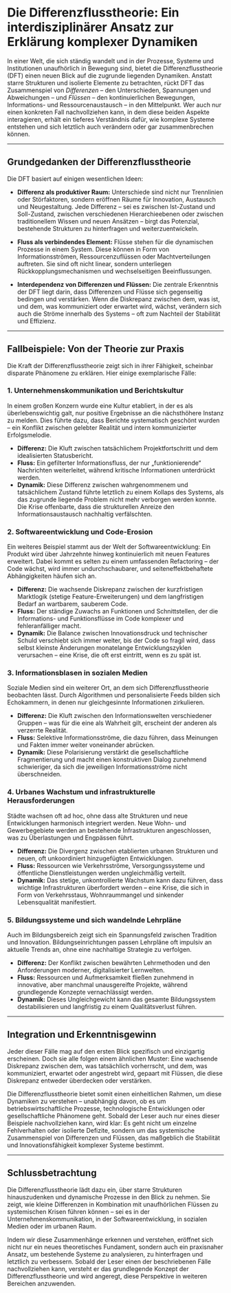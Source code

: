# Die Differenzflusstheorie: Ein interdisziplinärer Ansatz zur Erklärung komplexer Dynamiken

In einer Welt, die sich ständig wandelt und in der Prozesse, Systeme und Institutionen unaufhörlich in Bewegung sind, bietet die Differenzflusstheorie (DFT) einen neuen Blick auf die zugrunde liegenden Dynamiken. Anstatt starre Strukturen und isolierte Elemente zu betrachten, rückt DFT das Zusammenspiel von *Differenzen* – den Unterschieden, Spannungen und Abweichungen – und *Flüssen* – den kontinuierlichen Bewegungen, Informations- und Ressourcenaustausch – in den Mittelpunkt. Wer auch nur einen konkreten Fall nachvollziehen kann, in dem diese beiden Aspekte interagieren, erhält ein tieferes Verständnis dafür, wie komplexe Systeme entstehen und sich letztlich auch verändern oder gar zusammenbrechen können.

---

## Grundgedanken der Differenzflusstheorie

Die DFT basiert auf einigen wesentlichen Ideen:

- **Differenz als produktiver Raum:** Unterschiede sind nicht nur Trennlinien oder Störfaktoren, sondern eröffnen Räume für Innovation, Austausch und Neugestaltung. Jede Differenz – sei es zwischen Ist-Zustand und Soll-Zustand, zwischen verschiedenen Hierarchieebenen oder zwischen traditionellem Wissen und neuen Ansätzen – birgt das Potenzial, bestehende Strukturen zu hinterfragen und weiterzuentwickeln.

- **Fluss als verbindendes Element:** Flüsse stehen für die dynamischen Prozesse in einem System. Diese können in Form von Informationsströmen, Ressourcenzuflüssen oder Machtverteilungen auftreten. Sie sind oft nicht linear, sondern unterliegen Rückkopplungsmechanismen und wechselseitigen Beeinflussungen.

- **Interdependenz von Differenzen und Flüssen:** Die zentrale Erkenntnis der DFT liegt darin, dass Differenzen und Flüsse sich gegenseitig bedingen und verstärken. Wenn die Diskrepanz zwischen dem, was ist, und dem, was kommuniziert oder erwartet wird, wächst, verändern sich auch die Ströme innerhalb des Systems – oft zum Nachteil der Stabilität und Effizienz.

---

## Fallbeispiele: Von der Theorie zur Praxis

Die Kraft der Differenzflusstheorie zeigt sich in ihrer Fähigkeit, scheinbar disparate Phänomene zu erklären. Hier einige exemplarische Fälle:

### 1. Unternehmenskommunikation und Berichtskultur

In einem großen Konzern wurde eine Kultur etabliert, in der es als überlebenswichtig galt, nur positive Ergebnisse an die nächsthöhere Instanz zu melden. Dies führte dazu, dass Berichte systematisch geschönt wurden – ein Konflikt zwischen gelebter Realität und intern kommunizierter Erfolgsmelodie. 

- **Differenz:** Die Kluft zwischen tatsächlichem Projektfortschritt und dem idealisierten Statusbericht.
- **Fluss:** Ein gefilterter Informationsfluss, der nur „funktionierende“ Nachrichten weiterleitet, während kritische Informationen unterdrückt werden.
- **Dynamik:** Diese Differenz zwischen wahrgenommenem und tatsächlichem Zustand führte letztlich zu einem Kollaps des Systems, als das zugrunde liegende Problem nicht mehr verborgen werden konnte. Die Krise offenbarte, dass die strukturellen Anreize den Informationsaustausch nachhaltig verfälschten.

### 2. Softwareentwicklung und Code-Erosion

Ein weiteres Beispiel stammt aus der Welt der Softwareentwicklung: Ein Produkt wird über Jahrzehnte hinweg kontinuierlich mit neuen Features erweitert. Dabei kommt es selten zu einem umfassenden Refactoring – der Code wächst, wird immer undurchschaubarer, und seiteneffektbehaftete Abhängigkeiten häufen sich an.

- **Differenz:** Die wachsende Diskrepanz zwischen der kurzfristigen Marktlogik (stetige Feature-Erweiterungen) und dem langfristigen Bedarf an wartbarem, sauberem Code.
- **Fluss:** Der ständige Zuwachs an Funktionen und Schnittstellen, der die Informations- und Funktionsflüsse im Code komplexer und fehleranfälliger macht.
- **Dynamik:** Die Balance zwischen Innovationsdruck und technischer Schuld verschiebt sich immer weiter, bis der Code so fragil wird, dass selbst kleinste Änderungen monatelange Entwicklungszyklen verursachen – eine Krise, die oft erst eintritt, wenn es zu spät ist.

### 3. Informationsblasen in sozialen Medien

Soziale Medien sind ein weiterer Ort, an dem sich Differenzflusstheorie beobachten lässt. Durch Algorithmen und personalisierte Feeds bilden sich Echokammern, in denen nur gleichgesinnte Informationen zirkulieren.

- **Differenz:** Die Kluft zwischen den Informationswelten verschiedener Gruppen – was für die eine als Wahrheit gilt, erscheint der anderen als verzerrte Realität.
- **Fluss:** Selektive Informationsströme, die dazu führen, dass Meinungen und Fakten immer weiter voneinander abrücken.
- **Dynamik:** Diese Polarisierung verstärkt die gesellschaftliche Fragmentierung und macht einen konstruktiven Dialog zunehmend schwieriger, da sich die jeweiligen Informationsströme nicht überschneiden.

### 4. Urbanes Wachstum und infrastrukturelle Herausforderungen

Städte wachsen oft ad hoc, ohne dass alte Strukturen und neue Entwicklungen harmonisch integriert werden. Neue Wohn- und Gewerbegebiete werden an bestehende Infrastrukturen angeschlossen, was zu Überlastungen und Engpässen führt.

- **Differenz:** Die Divergenz zwischen etablierten urbanen Strukturen und neuen, oft unkoordiniert hinzugefügten Entwicklungen.
- **Fluss:** Ressourcen wie Verkehrsströme, Versorgungssysteme und öffentliche Dienstleistungen werden ungleichmäßig verteilt.
- **Dynamik:** Das stetige, unkontrollierte Wachstum kann dazu führen, dass wichtige Infrastrukturen überfordert werden – eine Krise, die sich in Form von Verkehrsstaus, Wohnraummangel und sinkender Lebensqualität manifestiert.

### 5. Bildungssysteme und sich wandelnde Lehrpläne

Auch im Bildungsbereich zeigt sich ein Spannungsfeld zwischen Tradition und Innovation. Bildungseinrichtungen passen Lehrpläne oft impulsiv an aktuelle Trends an, ohne eine nachhaltige Strategie zu verfolgen.

- **Differenz:** Der Konflikt zwischen bewährten Lehrmethoden und den Anforderungen moderner, digitalisierter Lernwelten.
- **Fluss:** Ressourcen und Aufmerksamkeit fließen zunehmend in innovative, aber manchmal unausgereifte Projekte, während grundlegende Konzepte vernachlässigt werden.
- **Dynamik:** Dieses Ungleichgewicht kann das gesamte Bildungssystem destabilisieren und langfristig zu einem Qualitätsverlust führen.

---

## Integration und Erkenntnisgewinn

Jeder dieser Fälle mag auf den ersten Blick spezifisch und einzigartig erscheinen. Doch sie alle folgen einem ähnlichen Muster: Eine wachsende Diskrepanz zwischen dem, was tatsächlich vorherrscht, und dem, was kommuniziert, erwartet oder angestrebt wird, gepaart mit Flüssen, die diese Diskrepanz entweder überdecken oder verstärken. 

Die Differenzflusstheorie bietet somit einen einheitlichen Rahmen, um diese Dynamiken zu verstehen – unabhängig davon, ob es um betriebswirtschaftliche Prozesse, technologische Entwicklungen oder gesellschaftliche Phänomene geht. Sobald der Leser auch nur eines dieser Beispiele nachvollziehen kann, wird klar: Es geht nicht um einzelne Fehlverhalten oder isolierte Defizite, sondern um das systemische Zusammenspiel von Differenzen und Flüssen, das maßgeblich die Stabilität und Innovationsfähigkeit komplexer Systeme bestimmt.

---

## Schlussbetrachtung

Die Differenzflusstheorie lädt dazu ein, über starre Strukturen hinauszudenken und dynamische Prozesse in den Blick zu nehmen. Sie zeigt, wie kleine Differenzen in Kombination mit unaufhörlichen Flüssen zu systemischen Krisen führen können – sei es in der Unternehmenskommunikation, in der Softwareentwicklung, in sozialen Medien oder im urbanen Raum. 

Indem wir diese Zusammenhänge erkennen und verstehen, eröffnet sich nicht nur ein neues theoretisches Fundament, sondern auch ein praxisnaher Ansatz, um bestehende Systeme zu analysieren, zu hinterfragen und letztlich zu verbessern. Sobald der Leser einen der beschriebenen Fälle nachvollziehen kann, versteht er das grundlegende Konzept der Differenzflusstheorie und wird angeregt, diese Perspektive in weiteren Bereichen anzuwenden.

